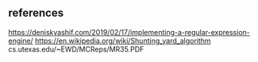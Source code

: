 ## references
https://deniskyashif.com/2019/02/17/implementing-a-regular-expression-engine/
https://en.wikipedia.org/wiki/Shunting_yard_algorithm
cs.utexas.edu/~EWD/MCReps/MR35.PDF